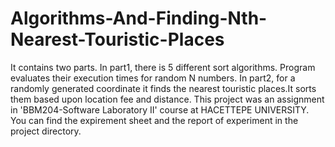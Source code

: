 # Algorithms-And-Finding-Nth-Nearest-Touristic-Places
It contains two parts. In part1, there is 5 different sort algorithms. Program evaluates their execution times for random N numbers. In part2, for a randomly generated coordinate it finds the nearest touristic places.It sorts them based upon location fee and distance.
This project was an assignment in 'BBM204-Software Laboratory II' course at HACETTEPE UNIVERSITY. You can find the expirement sheet and the report of experiment in the project directory.
